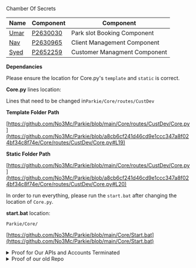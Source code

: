 Chamber Of Secrets

| Name | Component | Component |
| ----------- | ----------- | ----------- |
| [Umar](https://github.com/itsumarsoomro) | [P2630030](mailto:P2630030@my365.dmu.ac.uk) | Park slot Booking Component |
| [Nav](https://github.com/navnoor1) | [P2630965](mailto:P2630965@my365.dmu.ac.uk) | Client Management Component |
| [Syed](https://github.com/No3Mc) | [P2652259](mailto:syed.naqvi3@my365.dmu.ac.uk) | Customer Managment Component |

**Dependancies**



Please ensure the location for Core.py's `template` and `static` is correct.

**Core.py** lines location:

Lines that need to be changed in`Parkie/Core/routes/CustDev`

**Template Folder Path**

[https://github.com/No3Mc/Parkie/blob/main/Core/routes/CustDev/Core.py](https://github.com/No3Mc/Parkie/blob/a8cb6cf241d46cd9e1ccc347a8f024bf34c8f74e/Core/routes/CustDev/Core.py#L19)

**Static Folder Path**

[https://github.com/No3Mc/Parkie/blob/main/Core/routes/CustDev/Core.py](https://github.com/No3Mc/Parkie/blob/a8cb6cf241d46cd9e1ccc347a8f024bf34c8f74e/Core/routes/CustDev/Core.py#L20)

In order to run everything, please run the `start.bat` after changing the location of `Core.py`.

**start.bat** location:

`Parkie/Core/`

[https://github.com/No3Mc/Parkie/blob/main/Core/Start.bat](https://github.com/No3Mc/Parkie/blob/main/Core/Start.bat)



<details>
  <summary>Proof for Our APIs and Accounts Terminated</summary>
(This is why we had to remove functionalities)
 
![image](https://github.com/No3Mc/Parkie/assets/41834061/6655cbde-72f9-449f-a380-86624d5bf3bb)
![image](https://github.com/No3Mc/Parkie/assets/41834061/81ab3967-b583-43b8-9b2d-1f4be66eade3)
![image](https://github.com/No3Mc/Parkie/assets/41834061/b6fdf4ab-d730-4934-a585-285dfb58b9fb)
![image](https://github.com/No3Mc/Parkie/assets/41834061/551044ab-7750-4d95-9699-04e6ea0570f7)

</details>



<details>
  <summary>Proof of our old Repo</summary>



![Screenshot from 2023-05-22 15-06-35](https://github.com/No3Mc/Parkie/assets/41834061/b0c56d82-c119-4c70-ade5-088e1325dd83)
![Screenshot from 2023-05-22 15-07-28](https://github.com/No3Mc/Parkie/assets/41834061/3f888a85-daef-4a4b-a6c4-73efb229a1ca)
![Screenshot from 2023-05-22 15-07-53](https://github.com/No3Mc/Parkie/assets/41834061/457e14f9-8a7c-4a3f-96cb-82c99d0dc4e2)
![Screenshot from 2023-05-22 15-08-35](https://github.com/No3Mc/Parkie/assets/41834061/250662a3-4fb3-457b-a8a4-e5556428a142)
![Screenshot from 2023-05-22 15-11-27](https://github.com/No3Mc/Parkie/assets/41834061/809c7b90-6705-4e2a-a350-b583cfb313a6)
![Screenshot from 2023-05-22 15-11-39](https://github.com/No3Mc/Parkie/assets/41834061/c3d5beb2-06fa-4c66-88c1-b2750d24e33b)
![Screenshot from 2023-05-22 15-11-48](https://github.com/No3Mc/Parkie/assets/41834061/541054de-377f-4ff2-b171-0f093bbfd72e)
![Screenshot from 2023-05-22 15-12-01](https://github.com/No3Mc/Parkie/assets/41834061/40bd1f45-adbd-4716-90fc-3e891ec00fac)
![Screenshot from 2023-05-22 15-12-29](https://github.com/No3Mc/Parkie/assets/41834061/cb55b521-7b07-4f36-a2aa-e319a80e958a)
![Screenshot from 2023-05-22 15-12-59](https://github.com/No3Mc/Parkie/assets/41834061/2ba4f22d-ffe4-45c1-80a3-117f399012d0)
![Screenshot from 2023-05-22 15-13-13](https://github.com/No3Mc/Parkie/assets/41834061/40532318-cab3-491d-977f-4c84de0b20ad)
![Screenshot from 2023-05-22 15-13-25](https://github.com/No3Mc/Parkie/assets/41834061/a72c8494-fa9b-41d0-b349-527db6af2ef8)
![Screenshot from 2023-05-22 15-13-47](https://github.com/No3Mc/Parkie/assets/41834061/ce3b2602-f5d5-452f-bc32-a7fa70b0370f)
![Screenshot from 2023-05-22 15-14-22](https://github.com/No3Mc/Parkie/assets/41834061/cfc098cb-7195-4a0e-a59b-c70f3c05f5df)
![Screenshot from 2023-05-22 15-14-39](https://github.com/No3Mc/Parkie/assets/41834061/440a4ea6-17d7-4aed-b0ac-1d7fb9b80ee5)
![Screenshot from 2023-05-22 15-15-10](https://github.com/No3Mc/Parkie/assets/41834061/cb9abeac-0ff1-4ac5-9e2b-b7ce97b520ae)
![Screenshot from 2023-05-22 15-18-46](https://github.com/No3Mc/Parkie/assets/41834061/dcf39b8c-fbcf-4e5e-bfd5-add77df3a42c)
![Screenshot from 2023-05-22 15-20-10](https://github.com/No3Mc/Parkie/assets/41834061/d9447651-42e9-4ed7-8d48-e8fbe72f8988)
![Screenshot from 2023-05-22 15-20-47](https://github.com/No3Mc/Parkie/assets/41834061/4c9bd252-7a56-4652-b601-1a37e2430f15)
![Screenshot from 2023-05-22 15-21-01](https://github.com/No3Mc/Parkie/assets/41834061/cbf73155-7904-430e-b486-ca92fe7deb35)
![Screenshot from 2023-05-22 15-22-26](https://github.com/No3Mc/Parkie/assets/41834061/89cef890-1a9d-4636-b437-0d8ac6bc3f43)
![Screenshot from 2023-05-22 15-22-54](https://github.com/No3Mc/Parkie/assets/41834061/90a8c5b0-bf0e-408e-a916-8cea1909d632)
![Screenshot from 2023-05-22 15-24-01](https://github.com/No3Mc/Parkie/assets/41834061/63260e88-c2b8-45a6-a88a-a8f4f5a9f0d9)
![Screenshot from 2023-05-22 15-24-35](https://github.com/No3Mc/Parkie/assets/41834061/62f7f8a8-fa0c-40e0-82a7-54c717fc2708)
![Screenshot from 2023-05-22 15-25-23](https://github.com/No3Mc/Parkie/assets/41834061/464e78e0-5177-4ef5-90c4-b0a9479c0544)
![Screenshot from 2023-05-22 15-26-31](https://github.com/No3Mc/Parkie/assets/41834061/32022b15-a1c3-4d64-9e8f-737118d9e800)
![Screenshot from 2023-05-22 15-27-09](https://github.com/No3Mc/Parkie/assets/41834061/07b8ff81-c72f-42b3-991a-8e82faffddc0)

</details>
